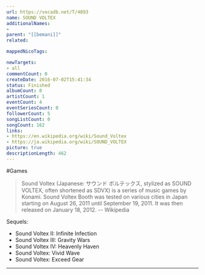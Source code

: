 ```yaml
---
url: https://vocadb.net/T/4893
name: SOUND VOLTEX
additionalNames: 
- 
parent: "[[bemani]]"
related:

mappedNicoTags:

newTargets:
- all
commentCount: 0
createDate: 2016-07-02T15:41:34
status: Finished
albumCount: 0
artistCount: 1
eventCount: 4
eventSeriesCount: 0
followerCount: 5
songListCount: 0
songCount: 162
links: 
- https://en.wikipedia.org/wiki/Sound_Voltex
- https://ja.wikipedia.org/wiki/SOUND_VOLTEX
picture: true
descriptionLength: 462
---
```


#Games

>Sound Voltex (Japanese: サウンド ボルテックス, stylized as SOUND VOLTEX, often shortened as SDVX) is a series of music games by Konami. Sound Voltex Booth was tested on various cities in Japan starting on August 26, 2011 until September 19, 2011. It was then released on January 18, 2012.
-- Wikipedia

Sequels:
- Sound Voltex II: Infinite Infection
- Sound Voltex III: Gravity Wars
- Sound Voltex IV: Heavenly Haven
- Sound Voltex: Vivid Wave
- Sound Voltex: Exceed Gear

---


